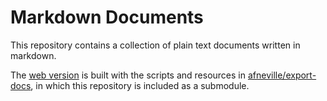 # Markdown Documents

This repository contains a collection of plain text documents written in
markdown.

The [web version](https://docs.afneville.com) is built with the scripts
and resources in
[afneville/export-docs](https://github.com/afneville/export-docs), in
which this repository is included as a submodule.
